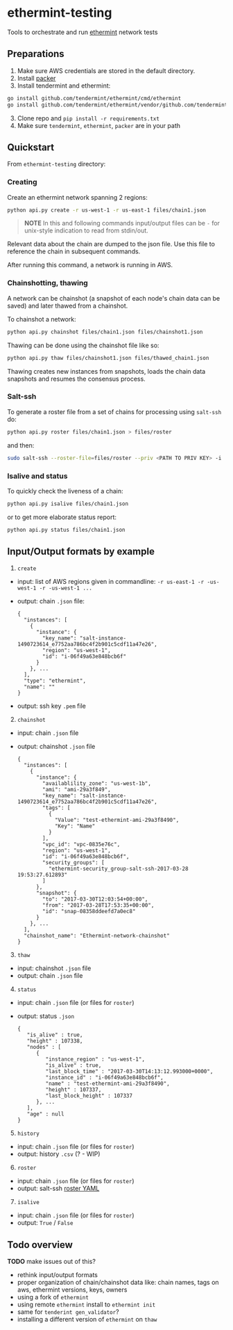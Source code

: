 # ethermint-testing
Tools to orchestrate and run [ethermint](https://github.com/tendermint/ethermint) network tests

## Preparations

1. Make sure AWS credentials are stored in the default directory.
2. Install [packer](https://www.packer.io/)
2. Install tendermint and ethermint:

```bash
go install github.com/tendermint/ethermint/cmd/ethermint
go install github.com/tendermint/ethermint/vendor/github.com/tendermint/tendermint/cmd/tendermint
```
3. Clone repo and `pip install -r requirements.txt`
4. Make sure `tendermint`, `ethermint`, `packer` are in your path

## Quickstart

From `ethermint-testing` directory:

### Creating

Create an ethermint network spanning 2 regions:

```bash
python api.py create -r us-west-1 -r us-east-1 files/chain1.json
```

> **NOTE** In this and following commands input/output files can be `-` for unix-style indication to read from stdin/out.

Relevant data about the chain are dumped to the json file. Use this file to reference the chain in subsequent commands.

After running this command, a network is running in AWS.

### Chainshotting, thawing

A network can be chainshot (a snapshot of each node's chain data can be saved) and later thawed from a chainshot.

To chainshot a network:

```bash
python api.py chainshot files/chain1.json files/chainshot1.json
```

Thawing can be done using the chainshot file like so:

```bash
python api.py thaw files/chainshot1.json files/thawed_chain1.json
```

Thawing creates new instances from snapshots, loads the chain data snapshots and resumes the consensus process.

### Salt-ssh

To generate a roster file from a set of chains for processing using `salt-ssh` do:

```bash
python api.py roster files/chain1.json > files/roster
```
and then:
```bash
sudo salt-ssh --roster-file=files/roster --priv <PATH TO PRIV KEY> -i '*' test.ping
```

### Isalive and status

To quickly check the liveness of a chain:
```bash
python api.py isalive files/chain1.json
```
or to get more elaborate status report:
```bash
python api.py status files/chain1.json
```

## Input/Output formats by example

1. `create`
  - input: list of AWS regions given in commandline: `-r us-east-1 -r -us-west-1 -r -us-west-1 ...`
  - output: chain `.json` file:
  
    ```
    {
      "instances": [
        {
          "instance": {
            "key_name": "salt-instance-1490723614_e7752aa786bc4f2b901c5cdf11a47e26", 
            "region": "us-west-1", 
            "id": "i-06f49a63e848bcb6f"
          }
        }, ...
      ], 
      "type": "ethermint", 
      "name": ""
    }
    ```
        
  - output: ssh key `.pem` file 
2. `chainshot`
  - input: chain `.json` file
  - output: chainshot `.json` file
  
    ```
    {
      "instances": [
        {
          "instance": {
            "availablility_zone": "us-west-1b", 
            "ami": "ami-29a3f849", 
            "key_name": "salt-instance-1490723614_e7752aa786bc4f2b901c5cdf11a47e26", 
            "tags": [
              {
                "Value": "test-ethermint-ami-29a3f8490", 
                "Key": "Name"
              }
            ], 
            "vpc_id": "vpc-0835e76c", 
            "region": "us-west-1", 
            "id": "i-06f49a63e848bcb6f", 
            "security_groups": [
              "ethermint-security_group-salt-ssh-2017-03-28 19:53:27.612893"
            ]
          }, 
          "snapshot": {
            "to": "2017-03-30T12:03:54+00:00", 
            "from": "2017-03-28T17:53:35+00:00", 
            "id": "snap-08358ddeefd7a0ec8"
          }
        }, ...
      ], 
      "chainshot_name": "Ethermint-network-chainshot"
    }
    ```
3. `thaw`
  - input: chainshot `.json` file
  - output: chain `.json` file
4. `status`
  - input: chain `.json` file (or files for `roster`)
  - output: status `.json`
  
    ```
    {
       "is_alive" : true,
       "height" : 107338,
       "nodes" : [
          {
             "instance_region" : "us-west-1",
             "is_alive" : true,
             "last_block_time" : "2017-03-30T14:13:12.993000+0000",
             "instance_id" : "i-06f49a63e848bcb6f",
             "name" : "test-ethermint-ami-29a3f8490",
             "height" : 107337,
             "last_block_height" : 107337
          }, ...
       ],
       "age" : null
    }
    ```

5. `history`
  - input: chain `.json` file (or files for `roster`)
  - output: history `.csv` (? - WIP)
6. `roster`
  - input: chain `.json` file (or files for `roster`)
  - output: salt-ssh [roster YAML](https://docs.saltstack.com/en/latest/topics/ssh/roster.html) 
7. `isalive`
  - input: chain `.json` file (or files for `roster`)
  - output: `True` / `False`

## Todo overview

**TODO** make issues out of this?

 - rethink input/output formats
 - proper organization of chain/chainshot data like: chain names, tags on aws, ethermint versions, keys, owners
 - using a fork of `ethermint`
 - using remote `ethermint` install to `ethermint init`
 - same for `tenderint gen_validator`?
 - installing a different version of `ethermint` on `thaw`
 